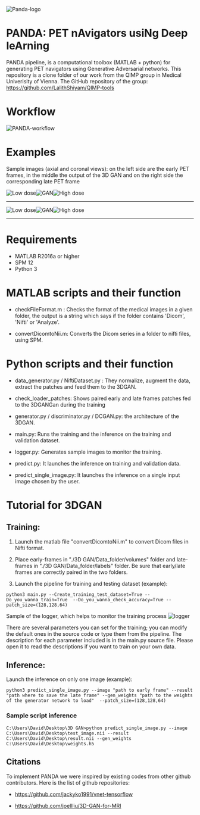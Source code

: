 ![Panda-logo](Images/Panda-logo.png)

# PANDA: PET nAvigators usiNg Deep leArning

PANDA pipeline, is a computational toolbox (MATLAB + python) for generating PET navigators using Generative Adversarial networks. This repository is a clone folder of our work from the QIMP group in Medical Univerisity of Vienna. The GitHub repository of the group: https://github.com/LalithShiyam/QIMP-tools

# Workflow

![PANDA-workflow](Images/PANDA-workflow.png)

# Examples

Sample images (axial and coronal views): on the left side are the early PET frames, in the middle the output of the 3D GAN and on the right side the corresponding late PET frame

![Low dose](Images/low_dose_axial.gif)![GAN](Images/gan_axial.gif)![High dose](Images/high_dose_axial.gif)
*******************************************************************************
![Low dose](Images/low_dose_coronal.gif)![GAN](Images/gan_coronal.gif)![High dose](Images/high_dose_coronal.gif)
*******************************************************************************
# Requirements

- MATLAB R2016a or higher
- SPM 12
- Python 3

# MATLAB scripts and their function 

- checkFileFormat.m : Checks the format of the medical images in a given folder, the output is a string which says if the folder contains 'Dicom', 'Nifti' or 'Analyze'.

- convertDicomtoNii.m: Converts the Dicom series in a folder to nifti files, using SPM.

# Python scripts and their function

- data_generator.py / NiftiDataset.py : They normalize, augment the data, extract the patches and feed them to the 3DGAN. 

- check_loader_patches: Shows paired early and late frames patches fed to the 3DGANGan during the training  

- generator.py / discriminator.py / DCGAN.py: the architecture of the 3DGAN.

- main.py: Runs the training and the inference on the training and validation dataset.

- logger.py: Generates sample images to monitor the training.

- predict.py: It launches the inference on training and validation data.

- predict_single_image.py: It launches the inference on a single input image chosen by the user.

# Tutorial for 3DGAN

## Training:

1) Launch the matlab file "convertDicomtoNii.m" to convert Dicom files in Nifti format.

2) Place early-frames in "./3D GAN/Data_folder/volumes" folder and late-frames in "./3D GAN/Data_folder/labels" folder. Be sure that early/late frames are correctly paired in the two folders.

3) Launch the pipeline for training and testing dataset (example): 
```console
python3 main.py --Create_training_test_dataset=True --Do_you_wanna_train=True  --Do_you_wanna_check_accuracy=True --patch_size=(128,128,64)
```
Sample of the logger, which helps to monitor the training process
![logger](Images/epoch_80.png)

There are several parameters you can set for the training; you can modify the default ones in the source code or type them from the pipeline. The description for each parameter included is in the main.py source file.
Please open it to read the descriptions if you want to train on your own data.

## Inference:

Launch the inference on only one image (example):

```console
python3 predict_single_image.py --image "path to early frame" --result "path where to save the late frame" --gen_weights "path to the weights of the generator network to load"  --patch_size=(128,128,64)
```
### Sample script inference
```console
C:\Users\David\Desktop\3D GAN>python predict_single_image.py --image C:\Users\David\Desktop\test_image.nii --result C:\Users\David\Desktop\result.nii --gen_weights C:\Users\David\Desktop\weights.h5
```

## Citations

To implement PANDA we were inspired by existing codes from other github contributors. Here is the list of github repositories:

- https://github.com/jackyko1991/vnet-tensorflow

- https://github.com/joellliu/3D-GAN-for-MRI



